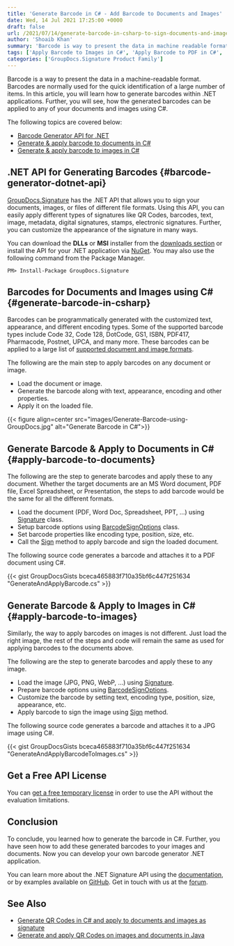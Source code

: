 ```yaml
---
title: 'Generate Barcode in C# - Add Barcode to Documents and Images'
date: Wed, 14 Jul 2021 17:25:00 +0000
draft: false
url: /2021/07/14/generate-barcode-in-csharp-to-sign-documents-and-images/
author: 'Shoaib Khan'
summary: 'Barcode is way to present the data in machine readable format. Barcodes are normally used for quick identification of large number of items. In this article, you will learn how to generate barcodes within .NET applications. Futher you will see, how the generated barcodes can be applied to any of your documents and images using C#.'
tags: ['Apply Barcode to Images in C#', 'Apply Barcode to PDF in C#', 'Generate Barcode in C#', 'Sign Documents with Barcode in C#', 'Sign Images with Barcode in C#']
categories: ['GroupDocs.Signature Product Family']
---
```


Barcode is a way to present the data in a machine-readable format. Barcodes are normally used for the quick identification of a large number of items. In this article, you will learn how to generate barcodes within .NET applications. Further, you will see, how the generated barcodes can be applied to any of your documents and images using C#.

The following topics are covered below:

*   [Barcode Generator API for .NET](#barcode-generator-dotnet-api)
*   [Generate & apply barcode to documents in C#](#apply-barcode-to-documents)
*   [Generate & apply barcode to images in C#](#apply-barcode-to-images)

## .NET API for Generating Barcodes {#barcode-generator-dotnet-api}

[GroupDocs.Signature](https://products.groupdocs.com/signature/) has the .NET API that allows you to sign your documents, images, or files of different file formats. Using this API, you can easily apply different types of signatures like QR Codes, barcodes, text, image, metadata, digital signatures, stamps, electronic signatures. Further, you can customize the appearance of the signature in many ways.

You can download the **DLLs** or **MSI** installer from the [downloads section](https://downloads.groupdocs.com/signature) or install the API for your .NET application via [NuGet](https://www.nuget.org/packages/groupdocs.signature). You may also use the following command from the Package Manager.

```
PM> Install-Package GroupDocs.Signature
```

## Barcodes for Documents and Images using C# {#generate-barcode-in-csharp}

Barcodes can be programmatically generated with the customized text, appearance, and different encoding types. Some of the supported barcode types include Code 32, Code 128, DotCode, GS1, ISBN, PDF417, Pharmacode, Postnet, UPCA, and many more. These barcodes can be applied to a large list of [supported document and image formats](https://docs.groupdocs.com/signature/net/supported-document-formats/).

The following are the main step to apply barcodes on any document or image.

*   Load the document or image.
*   Generate the barcode along with text, appearance, encoding and other properties.
*   Apply it on the loaded file.



{{< figure align=center src="images/Generate-Barcode-using-GroupDocs.jpg" alt="Generate Barcode in C#">}}


## Generate Barcode & Apply to Documents in C# {#apply-barcode-to-documents}

The following are the step to generate barcodes and apply these to any document. Whether the target documents are an MS Word document, PDF file, Excel Spreadsheet, or Presentation, the steps to add barcode would be the same for all the different formats.

*   Load the document (PDF, Word Doc, Spreadsheet, PPT, ...) using [Signature](https://apireference.groupdocs.com/signature/net/groupdocs.signature/signature) class.
*   Setup barcode options using [BarcodeSignOptions](https://apireference.groupdocs.com/signature/net/groupdocs.signature.options/barcodesignoptions) class.
*   Set barcode properties like encoding type, position, size, etc.
*   Call the [Sign](https://apireference.groupdocs.com/signature/net/groupdocs.signature/signature/methods/sign) method to apply barcode and sign the loaded document.

The following source code generates a barcode and attaches it to a PDF document using C#.

{{< gist GroupDocsGists bceca465883f710a35bf6c447f251634 "GenerateAndApplyBarcode.cs" >}}

## Generate Barcode & Apply to Images in C# {#apply-barcode-to-images}

Similarly, the way to apply barcodes on images is not different. Just load the right image, the rest of the steps and code will remain the same as used for applying barcodes to the documents above.

The following are the step to generate barcodes and apply these to any image.

*   Load the image (JPG, PNG, WebP, ...) using [Signature](https://apireference.groupdocs.com/signature/net/groupdocs.signature/signature).
*   Prepare barcode options using [BarcodeSignOptions](https://apireference.groupdocs.com/signature/net/groupdocs.signature.options/barcodesignoptions).
*   Customize the barcode by setting text, encoding type, position, size, appearance, etc.
*   Apply barcode to sign the image using [Sign](https://apireference.groupdocs.com/signature/net/groupdocs.signature/signature/methods/sign) method.

The following source code generates a barcode and attaches it to a JPG image using C#.

{{< gist GroupDocsGists bceca465883f710a35bf6c447f251634 "GenerateAndApplyBarcodeToImages.cs" >}}

## Get a Free API License

You can [get a free temporary license](https://purchase.groupdocs.com/temporary-license) in order to use the API without the evaluation limitations.

## Conclusion

To conclude, you learned how to generate the barcode in C#. Further, you have seen how to add these generated barcodes to your images and documents. Now you can develop your own barcode generator .NET application.

You can learn more about the .NET Signature API using the [documentation](https://docs.groupdocs.com/signature/net/), or by examples available on [GitHub](https://github.com/groupdocs-signature). Get in touch with us at the [forum](https://forum.groupdocs.com/).

## See Also

*   [Generate QR Codes in C# and apply to documents and images as signature](https://blog.groupdocs.com/2021/01/27/generate-qr-codes-in-csharp-to-sign-documents-and-images/)
*   [Generate and apply QR Codes on images and documents in Java](https://blog.groupdocs.com/2021/02/19/generate-qr-codes-in-java-to-sign-documents-and-images/)




